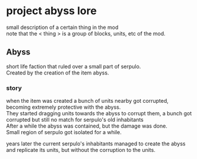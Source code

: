 # project abyss lore
small description of a certain thing in the mod
<br> note that the < thing > is a group of blocks, units, etc of the mod.

## Abyss
short life faction that ruled over a small part of serpulo.
<br> Created by the creation of the item abyss.

### story
when the item was created a bunch of units nearby got corrupted, becoming extremely protective with the abyss.
<br>They started dragging units towards the abyss to corrupt them, a bunch got corrupted but still no match for serpulo's old inhabitants
<br>After a while the abyss was contained, but the damage was done.
<br>Small region of serpulo got isolated for a while.

years later the current serpulo's inhabitants managed to create the abyss and replicate its units, but without the corruption to the units.
##
